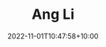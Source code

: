 ---
title: Ang Li
date: 2022-11-01T10:47:58+10:00
image: "assets/img/team/guy-1-circ.png"
jobtitle: "CEO/Founder"
jobplace: "<a href='https://www.simular.ai/'>Simular AI</a>, USA"
collaboration: External Researcher
linkedinurl: "https://www.linkedin.com/"
siteurl: "https://angli.ai/"
weight: 10
---